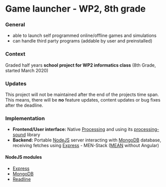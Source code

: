 # Game launcher - WP2, 8th grade
### General
* able to launch self programmed online/offline games and simulations
* can handle third party programs (addable by user and preinstalled)
### Context
Graded half years **school project for WP2 informatics class** (8th Grade, started March 2020)
### Updates
This project will not be maintained after the end of the projects time span. This means, there will be **no** feature updates, content updates or bug fixes after the deadline. 
### Implementation
* **Frontend/User interface:** Native [Processing](https://processing.org/) and using its [processing-sound](https://github.com/processing/processing-sound) library
* **Backend:** Portable [NodeJS](https://nodejs.org/) server interacting with [MongoDB](https://www.mongodb.com/) database, receiving fetches using [Express](https://expressjs.com/) - MEN-Stack ([MEAN](https://en.wikipedia.org/wiki/MEAN_(solution_stack)) without Angular)
#### NodeJS modules
* [Express](https://www.npmjs.com/package/express)
* [MongoDB](https://www.npmjs.com/package/mongodb)
* [Readline](https://www.npmjs.com/package/readline)